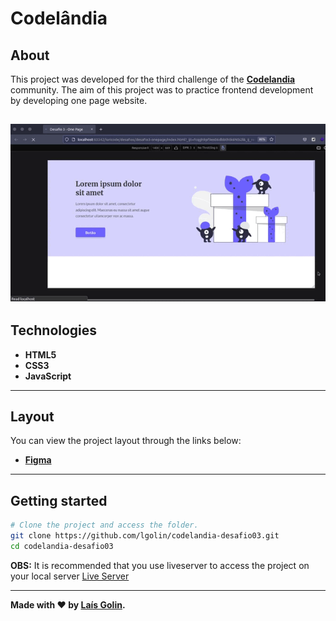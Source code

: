 # Codelândia

## About

This project was developed for the third challenge of the **[Codelandia](https://discord.com/invite/QevDJqCzaY)** community. The aim of this project was to practice frontend development by developing one page website.

![](img/image.gif)
---

## Technologies

- **HTML5**
- **CSS3**
- **JavaScript**

---

## Layout

You can view the project layout through the links below:

- **[Figma](https://www.figma.com/file/Yb9IBH56g7T1hdIyZ3BMNO/Desafios---Codel%C3%A2ndia?node-id=3743%3A36)**<br>

---

## Getting started

```bash
# Clone the project and access the folder.
git clone https://github.com/lgolin/codelandia-desafio03.git
cd codelandia-desafio03
```

**OBS:** It is recommended that you use liveserver to access the project on your local server [Live Server](https://marketplace.visualstudio.com/items?itemName=ritwickdey.LiveServer)

---

**Made with ❤ by [Laís Golin](https://github.com/lgolin/).**
